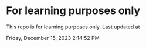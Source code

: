 # For learning purposes only
This repo is for learning purposes only.
Last updated at

Friday, December 15, 2023 2:14:52 PM

